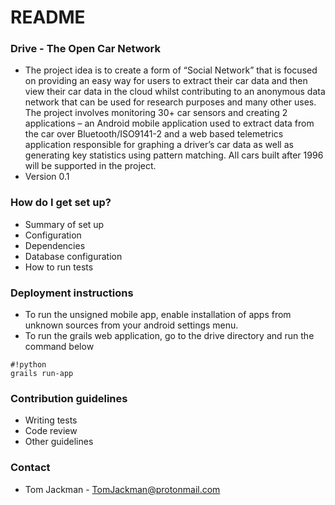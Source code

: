 # README #

### Drive - The Open Car Network ###

* The project idea is to create a form of “Social Network” that is focused on providing an easy way for users to extract their car data and then view their car data in the cloud whilst contributing to an anonymous data network that can be used for research purposes and many other uses. The project involves monitoring 30+ car sensors and creating 2 applications – an Android mobile application used to extract data from the car over Bluetooth/ISO9141-2 and a web based telemetrics application responsible for graphing a driver’s car data as well as generating key statistics using pattern matching. All cars built after 1996 will be supported in the project.
* Version 0.1

### How do I get set up? ###

* Summary of set up
* Configuration
* Dependencies
* Database configuration
* How to run tests
 
### Deployment instructions ###
* To run the unsigned mobile app, enable installation of apps from unknown sources from your android settings menu.
* To run the grails web application, go to the drive directory and run the command below 
```
#!python
grails run-app
```


### Contribution guidelines ###

* Writing tests
* Code review
* Other guidelines

### Contact ###

* Tom Jackman - TomJackman@protonmail.com